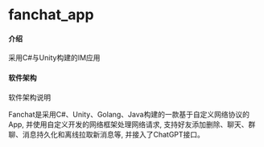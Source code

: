 # fanchat_app

#### 介绍
采用C#与Unity构建的IM应用

#### 软件架构
软件架构说明

Fanchat是采用C#、Unity、Golang、Java构建的一款基于自定义网络协议的App, 并使用自定义开发的网络框架处理网络请求, 支持好友添加删除、聊天、群聊、消息持久化和离线拉取新消息等, 并接入了ChatGPT接口。

